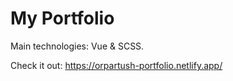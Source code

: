 # My Portfolio
Main technologies: Vue & SCSS.

Check it out: https://orpartush-portfolio.netlify.app/
